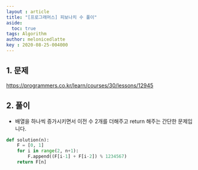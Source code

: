 ```yaml
---
layout : article
title: "[프로그래머스] 피보나치 수 풀이"
aside:
  toc: true
tags: Algorithm 
author: melonicedlatte
key : 2020-08-25-004000 
---  
```


## 1. 문제

https://programmers.co.kr/learn/courses/30/lessons/12945

## 2. 풀이

- 배열을 하나씩 증가시키면서 이전 수 2개를 더해주고 return 해주는 간단한 문제입니다. 

~~~python
def solution(n):
    F = [0, 1]
    for i in range(2, n+1):
        F.append((F[i-1] + F[i-2]) % 1234567)
    return F[n]
~~~
